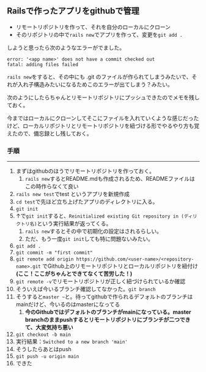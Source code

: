 ## Railsで作ったアプリをgithubで管理

- リモートリポジトリを作って、それを自分のローカルにクローン
- そのリポジトリの中で`rails new`でアプリを作って、変更を`git add .`

しようと思ったら次のようなエラーがでました。

```
error: '<app name>' does not have a commit checked out
fatal: adding files failed
```

`rails new`をすると、その中にも .git のファイルが作られてしまうみたいで、それが入れ子構造みたいになるためこのエラーが出てしまう？みたい。

次のようにしたらちゃんとリモートリポジトリにプッシュできたのでメモを残しておく。

今まではローカルにクローンしてそこにファイルを入れていくような感じだったけど、ローカルリポジトリとリモートリポジトリを紐づける形でやるやり方も覚えたので、備忘録とし残しておく。

### 手順
---

1. まずはgithubのほうでリモートリポジトリを作っておく。
    1. `rails new`するとREADME.mdも作成されるため、READMEファイルはこの時作らなくて良い
1. `rails new test`でtest というアプリを新規作成
2. `cd test`で先ほど立ち上げたアプリのディレクトリに入る。
3. `git init`
4. ↑で`git init`すると、`Reinitialized existing Git repository in (ディリクトリ名)`という実行結果が返ってくる。
    1. `rails new`するとその中で初期化の設定はされるらしい。
    2. ただ、もう一度`git init`しても特に問題ないみたい。
1. `git add .`
2. `git commit -m "first commit"`
3. `git remote add origin https://github.com/<user-name>/<repository-name>.git` でGithub上のリモートリポジトリとローカルリポジトリを紐付け **(ここ！ここがちゃんとできてなくて苦労した！)**
4. `git remote -v`でリモートリポジトリが正しく紐づけられているか確認
5. そういえば今いるブランチ確認してなかった。`git branch`
6. そうすると`master ~`と。待ってgithubで作られるデフォルトのブランチはmainだけど、今いるのはmasterになってる
    1. **今のGithubではデフォルトのブランチがmainになっている。master branchのままpushするとリモートリポジトリにブランチが二つできて、大変気持ち悪い**
8. `git checkout -b main`
9. 実行結果：`Switched to a new branch 'main'`
10. そうしたらあとはpush
11. `git push -u origin main`
12. できた
